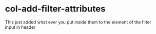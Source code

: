 # col-add-filter-attributes

This just added what ever you put inside them to the element of the filter input in header